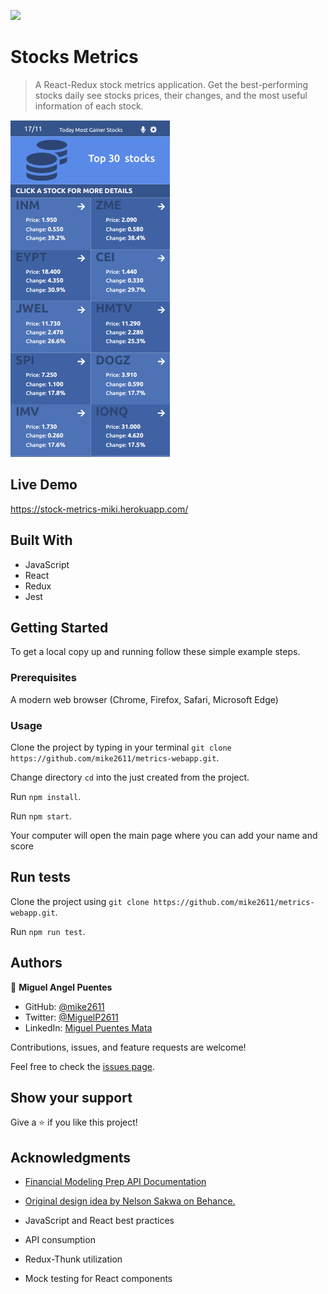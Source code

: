 ![](https://img.shields.io/badge/Microverse-blueviolet)

# Stocks Metrics

> A React-Redux stock metrics application.
Get the best-performing stocks daily see stocks prices, their changes, and the most useful information of each stock.


![screenshot](./img/mobileVersion.png)


## Live Demo

https://stock-metrics-miki.herokuapp.com/

## Built With

- JavaScript
- React
- Redux
- Jest

## Getting Started


To get a local copy up and running follow these simple example steps.

### Prerequisites
 A modern web browser (Chrome, Firefox, Safari, Microsoft Edge)


### Usage
 Clone the project by typing in your terminal `git clone https://github.com/mike2611/metrics-webapp.git`.

 Change directory `cd` into the just created from the project.

 Run `npm install`.
 
 Run `npm start`.

 Your computer will open the main page where you can add your name and score
 
## Run tests
 Clone the project using `git clone https://github.com/mike2611/metrics-webapp.git`.

 Run `npm run test`.


## Authors

👤 **Miguel Angel Puentes**
- GitHub: [@mike2611](https://github.com/mike2611)
- Twitter: [@MiguelP2611](https://twitter.com/MiguelP2611)
- LinkedIn: [Miguel Puentes Mata](https://linkedin.com/in/miguel-puentes-mata-90a562139/)

Contributions, issues, and feature requests are welcome!

Feel free to check the [issues page](https://github.com/mike2611/spaceships.git/issues).

## Show your support

Give a ⭐️ if you like this project!

## Acknowledgments
- [Financial Modeling Prep API Documentation](https://site.financialmodelingprep.com/developer/docs/?gclid=CjwKCAiA7dKMBhBCEiwAO_crFHVfCV0OuWi0qkdp2uH_lJ4eL3zQWvqr0gDolVaiguy1pE4mqUOzmRoCdIgQAvD_BwE)

- [Original design idea by Nelson Sakwa on Behance.](https://www.behance.net/gallery/31579789/Ballhead-App-(Free-PSDs))

- JavaScript and React best practices
- API consumption
- Redux-Thunk utilization
- Mock testing for React components

